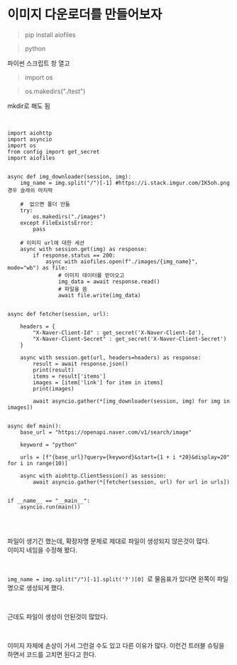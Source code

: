 # 이미지 다운로더를 만들어보자

> pip install aiofiles

> python

파이썬 스크립트 창 열고

> import os

> os.makedirs("./test")

mkdir로 해도 됨

<br>

```
import aiohttp
import asyncio
import os
from config import get_secret
import aiofiles


async def img_downloader(session, img):
    img_name = img.split("/")[-1] #https://i.stack.imgur.com/IK5oh.png 경우 슬래쉬 마지막

    #  없으면 폴더 만듦
    try:
        os.makedirs("./images")
    except FileExistsError:
        pass

    # 이미지 url에 대한 세션
    async with session.get(img) as response:
        if response.status == 200:
            async with aiofiles.open(f"./images/{img_name}", mode="wb") as file:
                # 이미지 데이터를 받아오고
                img_data = await response.read()
                # 파일을 씀
                await file.write(img_data)


async def fetcher(session, url):

    headers = {
        "X-Naver-Client-Id" : get_secret('X-Naver-Client-Id'),
        "X-Naver-Client-Secret" : get_secret('X-Naver-Client-Secret')
    }

    async with session.get(url, headers=headers) as response:
        result = await response.json()
        print(result)
        items = result['items']
        images = [item['link'] for item in items]
        print(images)

        await asyncio.gather(*[img_downloader(session, img) for img in images])


async def main():
    base_url = "https://openapi.naver.com/v1/search/image"

    keyword = "python"

    urls = [f"{base_url}?query={keyword}&start={1 + i *20}&display=20" for i in range(10)]

    async with aiohttp.ClientSession() as session:
        await asyncio.gather(*[fetcher(session, url) for url in urls])


if __name__ == "__main__":
    asyncio.run(main())


```

<br>

파일이 생기긴 했는데, 확장자명 문제로 제대로 파일이 생성되지 않은것이 많다.  
이미지 네임을 수정해 봤다.

<br>


`img_name = img.split("/")[-1].split('?')[0] `로 물음표가 있다면 왼쪽이 파일명으로 생성되게 했다.

<br>

근데도 파일이 생성이 안된것이 많았다.  

<br>


이미지 자체에 손상이 가서 그런걸 수도 있고 다른 이유가 많다. 이런건 트러블 슈팅을 하면서 코드를 고치면 된다고 한다.  


<br>

